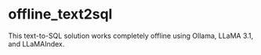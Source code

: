 # offline_text2sql
This text-to-SQL solution works completely offline using Ollama, LLaMA 3.1, and LLaMAIndex.
